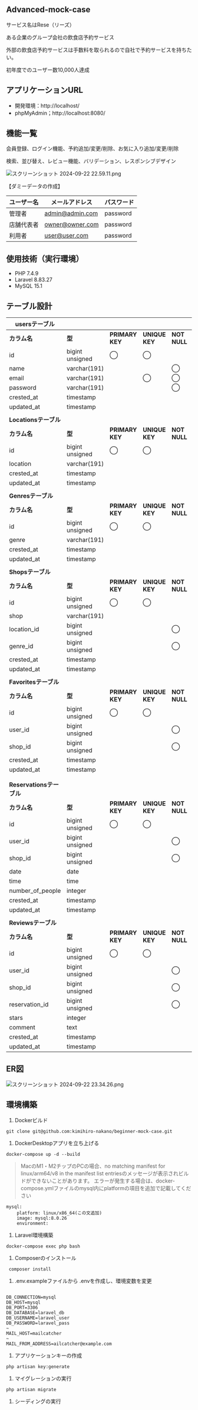 ## Advanced-mock-case

サービス名はRese（リーズ）

ある企業のグループ会社の飲食店予約サービス

外部の飲食店予約サービスは手数料を取られるので自社で予約サービスを持ちたい。

初年度でのユーザー数10,000人達成

## アプリケーションURL

- 開発環境：http://localhost/
- phpMyAdmin；http://localhost:8080/

## 機能一覧

会員登録、ログイン機能、予約追加/変更/削除、お気に入り追加/変更/削除

検索、並び替え、レビュー機能、バリデーション、レスポンシブデザイン

![スクリーンショット 2024-09-22 22.59.11.png](https://prod-files-secure.s3.us-west-2.amazonaws.com/c0d15fd2-4f07-47d1-9f08-737c03342766/7ce5379e-9588-4b48-96f8-b300671f847c/%E3%82%B9%E3%82%AF%E3%83%AA%E3%83%BC%E3%83%B3%E3%82%B7%E3%83%A7%E3%83%83%E3%83%88_2024-09-22_22.59.11.png)

【ダミーデータの作成】

| ユーザー名 | メールアドレス | パスワード |
| --- | --- | --- |
| 管理者 | admin@admin.com | password |
| 店舗代表者 | owner@owner.com | password |
| 利用者 | user@user.com | password |

## 使用技術（実行環境）

- PHP 7.4.9
- Laravel 8.83.27
- MySQL 15.1

## テーブル設計

| **usersテーブル** |  |  |  |  |  |
| --- | --- | --- | --- | --- | --- |
| **カラム名** | **型** | **PRIMARY KEY** | **UNIQUE KEY** | **NOT NULL** | **FOREIGN KEY** |
| id | bigint unsigned | ◯ | ◯ |  |  |
| name | varchar(191) |  |  | ◯ |  |
| email | varchar(191) |  | ◯ | ◯ |  |
| password | varchar(191) |  |  | ◯ |  |
| crested_at | timestamp |  |  |  |  |
| updated_at | timestamp |  |  |  |  |
|  |  |  |  |  |  |
| **Locationsテーブル** |  |  |  |  |  |
| **カラム名** | **型** | **PRIMARY KEY** | **UNIQUE KEY** | **NOT NULL** | **FOREIGN KEY** |
| id | bigint unsigned | ◯ | ◯ |  |  |
| location | varchar(191) |  |  |  |  |
| crested_at | timestamp |  |  |  |  |
| updated_at | timestamp |  |  |  |  |
|  |  |  |  |  |  |
| **Genresテーブル** |  |  |  |  |  |
| **カラム名** | **型** | **PRIMARY KEY** | **UNIQUE KEY** | **NOT NULL** | **FOREIGN KEY** |
| id | bigint unsigned | ◯ | ◯ |  |  |
| genre | varchar(191) |  |  |  |  |
| crested_at | timestamp |  |  |  |  |
| updated_at | timestamp |  |  |  |  |
|  |  |  |  |  |  |
| **Shopsテーブル** |  |  |  |  |  |
| **カラム名** | **型** | **PRIMARY KEY** | **UNIQUE KEY** | **NOT NULL** | **FOREIGN KEY** |
| id | bigint unsigned | ◯ | ◯ |  |  |
| shop | varchar(191) |  |  |  |  |
| location_id | bigint unsigned |  |  | ◯ | locations(id) |
| genre_id | bigint unsigned |  |  | ◯ | genres(id) |
| crested_at | timestamp |  |  |  |  |
| updated_at | timestamp |  |  |  |  |
|  |  |  |  |  |  |
| **Favoritesテーブル** |  |  |  |  |  |
| **カラム名** | **型** | **PRIMARY KEY** | **UNIQUE KEY** | **NOT NULL** | **FOREIGN KEY** |
| id | bigint unsigned | ◯ | ◯ |  |  |
| user_id | bigint unsigned |  |  | ◯ | users(id) |
| shop_id | bigint unsigned |  |  | ◯ | shops(id) |
| crested_at | timestamp |  |  |  |  |
| updated_at | timestamp |  |  |  |  |
|  |  |  |  |  |  |
|  |  |  |  |  |  |
| **Reservationsテーブル** |  |  |  |  |  |
| **カラム名** | **型** | **PRIMARY KEY** | **UNIQUE KEY** | **NOT NULL** | **FOREIGN KEY** |
| id | bigint unsigned | ◯ | ◯ |  |  |
| user_id | bigint unsigned |  |  | ◯ | users(id) |
| shop_id | bigint unsigned |  |  | ◯ | shops(id) |
| date | date |  |  |  |  |
| time | time |  |  |  |  |
| number_of_people | integer |  |  |  |  |
| crested_at | timestamp |  |  |  |  |
| updated_at | timestamp |  |  |  |  |
|  |  |  |  |  |  |
| **Reviewsテーブル** |  |  |  |  |  |
| **カラム名** | **型** | **PRIMARY KEY** | **UNIQUE KEY** | **NOT NULL** | **FOREIGN KEY** |
| id | bigint unsigned | ◯ | ◯ |  |  |
| user_id | bigint unsigned |  |  | ◯ | users(id) |
| shop_id | bigint unsigned |  |  | ◯ | shops(id) |
| reservation_id | bigint unsigned |  |  | ◯ | reservations(id) |
| stars | integer |  |  |  |  |
| comment | text |  |  |  |  |
| crested_at | timestamp |  |  |  |  |
| updated_at | timestamp |  |  |  |  |

## ER図

![スクリーンショット 2024-09-22 23.34.26.png](https://prod-files-secure.s3.us-west-2.amazonaws.com/c0d15fd2-4f07-47d1-9f08-737c03342766/7ca59993-ed90-4820-af4b-9e76e40f961e/%E3%82%B9%E3%82%AF%E3%83%AA%E3%83%BC%E3%83%B3%E3%82%B7%E3%83%A7%E3%83%83%E3%83%88_2024-09-22_23.34.26.png)

## 環境構築

1. Dockerビルド

```
git clone git@github.com:kimihiro-nakano/beginner-mock-case.git
```

1.  DockerDesktopアプリを立ち上げる

```
docker-compose up -d --build
```

> MacのM1・M2チップのPCの場合、no matching manifest for linux/arm64/v8 in the manifest list entriesのメッセージが表示されビルドができないことがあります。 エラーが発生する場合は、docker-compose.ymlファイルのmysql内にplatformの項目を追加で記載してください
> 

```
mysql:
    platform: linux/x86_64(この文追加)
    image: mysql:8.0.26
    environment:
```

1. Laravel環境構築

```
docker-compose exec php bash
```

1. Composerのインストール

```
 composer install
```

1.  .env.exampleファイルから .envを作成し、環境変数を変更

```

DB_CONNECTION=mysql
DB_HOST=mysql
DB_PORT=3306
DB_DATABASE=laravel_db
DB_USERNAME=laravel_user
DB_PASSWORD=laravel_pass
~
MAIL_HOST=mailcatcher
~
MAIL_FROM_ADDRESS=ailcatcher@example.com
```

1. アプリケーションキーの作成

```
php artisan key:generate
```

1. マイグレーションの実行

```
php artisan migrate
```

1. シーディングの実行
